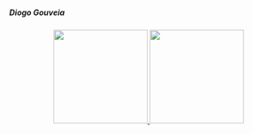 ##### Diogo Gouveia
<div align=center>
  <a href="https://github.com/Lee3007">
  <img height="170em"  src="https://github-readme-stats.vercel.app/api?username=Lee3007&show_icons=true&theme=dracula&include_all_commits=true&count_private=true"/>
  <img height="170em" src="https://github-readme-stats.vercel.app/api/top-langs/?username=Lee3007&layout=compact&langs_count=7&theme=dracula"/>
  </a>
<div>
